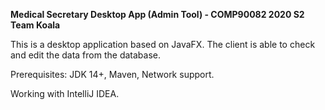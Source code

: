 **Medical Secretary Desktop App (Admin Tool) - COMP90082 2020 S2 Team Koala**

This is a desktop application based on JavaFX. The client is able to check and edit the data from the database.

Prerequisites: JDK 14+, Maven, Network support.

Working with IntelliJ IDEA.